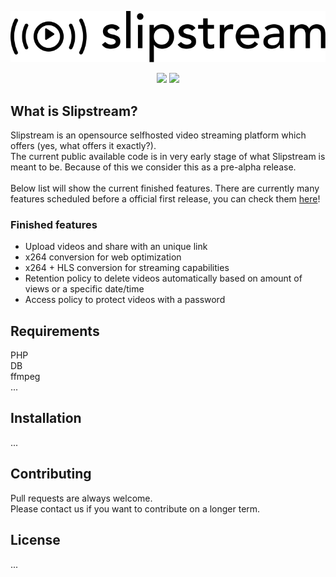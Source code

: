 <p align="center">
<img src="./logo.svg">
</p>

<p align="center">
<img src="https://shields.io/badge/-Unreleased-critical">
<img src="https://shields.io/badge/-Still%20in%20development-critical">
</p>

## What is Slipstream?
Slipstream is an opensource selfhosted video streaming platform which offers (yes, what offers it exactly?).\
The current public available code is in very early stage of what Slipstream is meant to be. Because of this we consider this as a pre-alpha release.\
\
Below list will show the current finished features. There are currently many features scheduled before a official first release, you can check them [here](https://trello.com/b/duVOc3vL/slipstream)!

### Finished features

- Upload videos and share with an unique link
- x264 conversion for web optimization
- x264 + HLS conversion for streaming capabilities
- Retention policy to delete videos automatically based on amount of views or a specific date/time
- Access policy to protect videos with a password

## Requirements
PHP\
DB\
ffmpeg\
...


## Installation
...


## Contributing
Pull requests are always welcome.\
Please contact us if you want to contribute on a longer term.

## License
...
